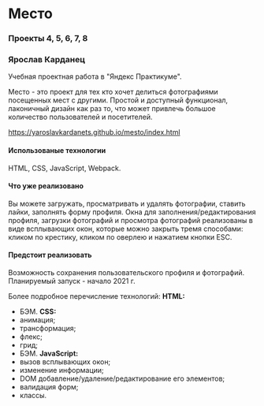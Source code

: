 # Место
### Проекты 4, 5, 6, 7, 8

### Ярослав Карданец

Учебная проектная работа в "Яндекс Практикуме".

Место - это проект для тех кто хочет делиться фотографиями посещенных мест с другими. Простой и доступный функционал, лаконичный дизайн как раз то, что может привлечь большое количество пользователей и посетителей. 

https://yaroslavkardanets.github.io/mesto/index.html

#### Использованые технологии
HTML, CSS, JavaScript, Webpack.

#### Что уже реализовано
Вы можете загружать, просматривать и удалять фотографии, ставить лайки, заполнять форму профиля. Окна для заполнения/редактирования профиля, загрузки фотографий и просмотра фотографий реализованы в виде всплывающих окон, которые можно закрыть тремя способами: кликом по крестику, кликом по оверлею и нажатием кнопки ESC.

#### Предстоит реализовать
Возможность сохранения пользовательского профиля и фотографий.
Планируемый запуск - начало 2021 г.


Более подробное перечисление технологий:
**HTML:** 
* БЭМ.
**CSS:** 
* анимация;
* трансформация;
* флекс; 
* грид; 
* БЭМ.
**JavaScript:** 
* вызов всплывающих окон;
* изменение информации;
* DOM добавление/удаление/редактирование его элементов;
* валидация форм;
* классы.
